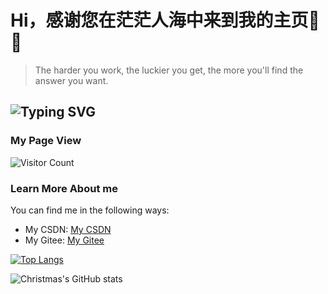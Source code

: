 # **Hi，感谢您在茫茫人海中来到我的主页👏🎉**
> The harder you work, the luckier you get, the more you'll find the answer you want.<br>

![Typing SVG](https://readme-typing-svg.herokuapp.com?font=DynaPuff&size=20&pause=1000&color=9999FF&center=true&vCenter=true&width=900&height=22&lines=The+harder+you+work+,the+luckier+you+get,+the+more+you'll+find+the+answer+you+want.++%F0%9F%91%8B)
---
### My Page View
![Visitor Count](https://profile-counter.glitch.me/CWisdomJ/count.svg)

### Learn More About me
You can find me in the following ways:
+ My CSDN: [My CSDN](https://blog.csdn.net/qq_60955261)
+ My Gitee: [My Gitee](https://gitee.com/cwisdomj)

[![Top Langs](https://github-readme-stats.vercel.app/api/top-langs/?username=CWisdomJ&layout=compact)](https://github.com/CWisdomJ/github-readme-stats)

![Christmas's GitHub stats](https://github-readme-stats.vercel.app/api?username=CWisdomJ&show_icons=true&theme=tokyonight)


